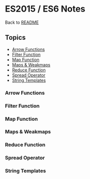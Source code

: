 # ES2015 / ES6 Notes

Back to [README](https://github.com/coolinmc6/es2015#readmemd)

## Topics
- [Arrow Functions]()
- [Filter Function]()
- [Map Function]()
- [Maps & Weakmaps]()
- [Reduce Function]()
- [Spread Operator]()
- [String Templates]()

### Arrow Functions

### Filter Function

### Map Function

### Maps & Weakmaps

### Reduce Function

### Spread Operator

### String Templates


